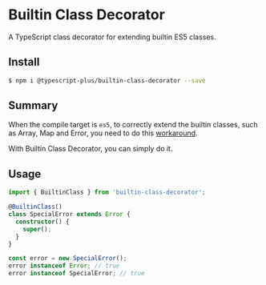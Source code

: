 # Builtin Class Decorator

A TypeScript class decorator for extending builtin ES5 classes.

## Install

```bash
$ npm i @typescript-plus/builtin-class-decorator --save
```

## Summary

When the compile target is `es5`, to correctly extend the builtin classes, such as Array, Map and Error, you need to do this [workaround](https://github.com/Microsoft/TypeScript/wiki/Breaking-Changes#extending-built-ins-like-error-array-and-map-may-no-longer-work).

With Builtin Class Decorator, you can simply do it.

## Usage

```ts
import { BuiltinClass } from 'builtin-class-decorator';

@BuiltinClass()
class SpecialError extends Error {
  constructor() {
    super();
  }
}

const error = new SpecialError();
error instanceof Error; // true
error instanceof SpecialError; // true
```
